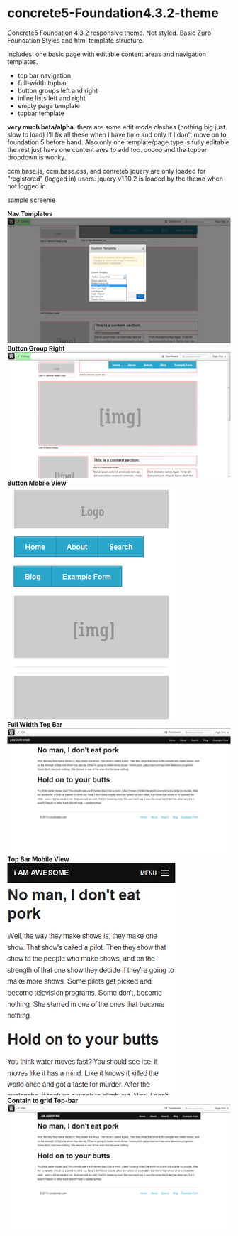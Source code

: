 concrete5-Foundation4.3.2-theme
===============================

Concrete5 Foundation 4.3.2 responsive theme.  Not styled. Basic Zurb Foundation Styles and html template structure.  

includes: one basic page with editable content areas and navigation templates. 

- top bar navigation
- full-width topbar
- button groups left and right
- inline lists left and right
- empty page template
- topbar template


**very much beta/alpha**.  there are some edit mode clashes (nothing big just slow to load) I'll fix all these when I have time 
and only if I don't move on to foundation 5 before hand.  Also only one template/page type is fully editable the rest
just have one content area to add too. ooooo and the topbar dropdown is wonky.  
  
ccm.base.js, ccm.base.css, and conrete5 jquery are only loaded for "registered" (logged in) users.  jquery v1.10.2 is loaded 
by the theme when not logged in.  

sample screenie  

**Nav Templates**  
![Templates](./screenshots/templates.png)    
**Button Group Right**  
![Button right](./screenshots/button-group-right.png)    
**Button Mobile View**      
![responsive button](./screenshots/button-responsive.png)      
**Full Width Top Bar**      
![TopBar](./screenshots/full-width-topbar.png)     
**Top Bar Mobile View**    
![topresponsive](./screenshots/top-responsive.png)  
**Contain to grid Top-bar**  
![contain to grid](./screenshots/topbar-contain-to-grid.png)  

